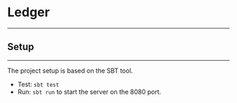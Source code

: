 # Ledger
* * *

## Setup
* * *

The project setup is based on the SBT tool.

- Test: `sbt test`
- Run: `sbt run` to start the server on the 8080 port.
